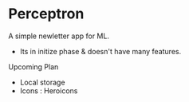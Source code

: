 # Perceptron

A simple newletter app for ML.

- Its in initize phase & doesn't have many features.

Upcoming Plan

- Local storage
- Icons : Heroicons
